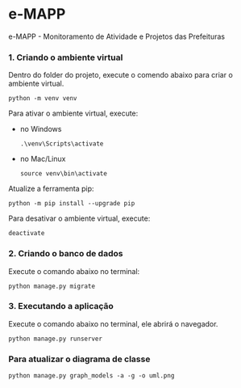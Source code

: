 # e-MAPP
e-MAPP - Monitoramento de Atividade e Projetos das Prefeituras

### 1. Criando o ambiente virtual ###

Dentro do folder do projeto, execute o comendo abaixo para criar o ambiente virtual.

```python -m venv venv```

Para ativar o ambiente virtual, execute:

* no Windows

    ```.\venv\Scripts\activate```

* no Mac/Linux

    ```source venv\bin\activate```

Atualize a ferramenta pip:

```python -m pip install --upgrade pip```

Para desativar o ambiente virtual, execute:

```deactivate```

### 2. Criando o banco de dados ###

Execute o comando abaixo no terminal:

```python manage.py migrate```

### 3. Executando a aplicação ###

Execute o comando abaixo no terminal, ele abrirá o navegador.

```python manage.py runserver```

### Para atualizar o diagrama de classe ###

```python manage.py graph_models -a -g -o uml.png```
